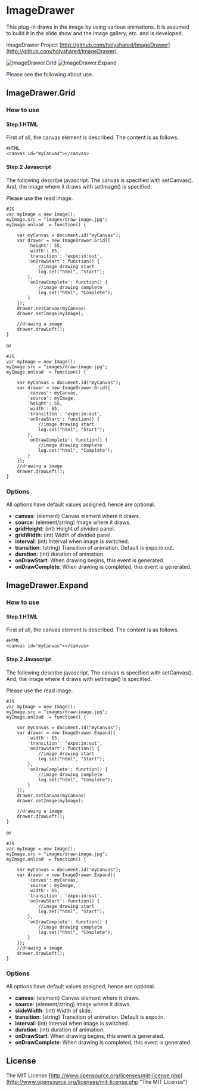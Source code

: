 # ImageDrawer

This plug-in draws in the image by using various animations.
It is assumed to build it in the slide show and the image gallery, etc. and is developed.

ImageDrawer Project
[http://github.com/holyshared/ImageDrawer](http://github.com/holyshared/ImageDrawer)

![ImageDrawer.Grid](http://holyshared.github.com/ImageDrawer/screenshot1.jpg)
![ImageDrawer.Expand](http://holyshared.github.com/ImageDrawer/screenshot2.jpg)

Please see the following about use.

## ImageDrawer.Grid

### How to use

#### Step.1 HTML

First of all, the canvas element is described.
The content is as follows.

	#HTML
	<canvas id="myCanvas"></canvas>

#### Step.2 Javascript

The following describe javascript. 
The canvas is specified with setCanvas().
And, the image where it draws with setImage() is specified. 

Please use the read image.

	#JS
	var myImage = new Image();
	myImage.src = "images/draw-image.jpg";
	myImage.onload  = function() {

		var myCanvas = document.id("myCanvas");
		var drawer = new ImageDrawer.Grid({
			'height': 55, 
			'width': 65,
			'transition': 'expo:in:out',
			'onDrawStart': function() {
				//image drawing start
				log.set("html", "Start");
			},
			'onDrawComplete': function() {
				//image drawing complete
				log.set("html", "Complete");
			}
		});
		drawer.setCanvas(myCanvas)
		drawer.setImage(myImage);

		//drawing a image
		drawer.drawLeft();
	}

or 

	#JS
	var myImage = new Image();
	myImage.src = "images/draw-image.jpg";
	myImage.onload  = function() {

		var myCanvas = document.id("myCanvas");
		var drawer = new ImageDrawer.Grid({
			'canvas': myCanvas, 
			'source': myImage, 
			'height': 55, 
			'width': 65,
			'transition': 'expo:in:out',
			'onDrawStart': function() {
				//image drawing start
				log.set("html", "Start");
			},
			'onDrawComplete': function() {
				//image drawing complete
				log.set("html", "Complete");
			}
		});
		//drawing a image
		drawer.drawLeft();
	}


### Options

All options have default values assigned, hence are optional.

* **canvas**: (element) Canvas element where it draws.
* **source**: (element/string) Image where it draws.
* **gridHeight**: (int) Height of divided panel.
* **gridWidth**: (int) Width of divided panel.
* **interval**: (int) Interval when image is switched.
* **transition**: (string) Transition of animation. Default is expo:in:out.
* **duration**: (int) duration of animation.
* **onDrawStart**: When drawing begins, this event is generated.
* **onDrawComplete**: When drawing is completed, this event is generated.


## ImageDrawer.Expand

### How to use

#### Step.1 HTML

First of all, the canvas element is described.
The content is as follows.

	#HTML
	<canvas id="myCanvas"></canvas>

#### Step.2 Javascript

The following describe javascript. 
The canvas is specified with setCanvas().
And, the image where it draws with setImage() is specified. 

Please use the read image.

	#JS
	var myImage = new Image();
	myImage.src = "images/draw-image.jpg";
	myImage.onload  = function() {

		var myCanvas = document.id("myCanvas");
		var drawer = new ImageDrawer.Expand({
			'width': 65,
			'transition': 'expo:in:out',
			'onDrawStart': function() {
				//image drawing start
				log.set("html", "Start");
			},
			'onDrawComplete': function() {
				//image drawing complete
				log.set("html", "Complete");
			}
		});
		drawer.setCanvas(myCanvas)
		drawer.setImage(myImage);

		//drawing a image
		drawer.drawLeft();
	}

or 

	#JS
	var myImage = new Image();
	myImage.src = "images/draw-image.jpg";
	myImage.onload  = function() {

		var myCanvas = document.id("myCanvas");
		var drawer = new ImageDrawer.Expand({
			'canvas': myCanvas, 
			'source': myImage, 
			'width': 65,
			'transition': 'expo:in:out',
			'onDrawStart': function() {
				//image drawing start
				log.set("html", "Start");
			},
			'onDrawComplete': function() {
				//image drawing complete
				log.set("html", "Complete");
			}
		});
		//drawing a image
		drawer.drawLeft();
	}


### Options

All options have default values assigned, hence are optional.

* **canvas**: (element) Canvas element where it draws.
* **source**: (element/string) Image where it draws.
* **slideWidth**: (int) Width of slide.
* **transition**: (string) Transition of animation. Default is expo:in.
* **interval**: (int) Interval when image is switched.
* **duration**: (int) duration of animation.
* **onDrawStart**: When drawing begins, this event is generated.
* **onDrawComplete**: When drawing is completed, this event is generated.


## License

The MIT License
[http://www.opensource.org/licenses/mit-license.php](http://www.opensource.org/licenses/mit-license.php "The MIT License")
